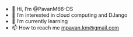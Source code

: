 - 👋 Hi, I’m @PavanM66-DS
- 👀 I’m interested in cloud computing and DJango 
- 🌱 I’m currently learning 
- 📫 How to reach me mpavan.km@gmail.com

<!---
PavanM66-DS/PavanM66-DS is a ✨ special ✨ repository because its `README.md` (this file) appears on your GitHub profile.
You can click the Preview link to take a look at your changes.
--->
